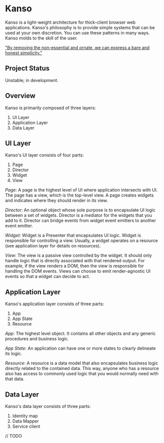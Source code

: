 Kanso
============================================================

Kanso is a light-weight architecture for thick-client
browser web applications. Kanso's philosophy is to
provide simple systems that can be used at your own 
discretion. You can use these patterns in many ways.
Kanso molds to the skill of the user.

["By removing the non-essential and ornate, we can express a bare and honest simplicity."](http://aentan.com/design/wabi-sabi-and-japanese-aesthetics/)


Project Status
------------------------------------------------------------

Unstable; in development.


Overview
------------------------------------------------------------

Kanso is primarily composed of three layers:

1. UI Layer
2. Application Layer
3. Data Layer


UI Layer
------------------------------------------------------------

Kanso's UI layer consists of four parts:

1. Page
2. Director
3. Widget
4. View

_Page_: A page is the highest level of UI where
application intersects with UI. The page has a view, which
is the top-level view. A page creates widgets and
indicates where they should render in its view.

_Director_: An optional object whose sole purpose is to
encapsulate UI logic between a set of widgets. Director
is a mediator for the widgets that you add to it. Director
can bridge events from widget event emitters to another
event emitter.

_Widget_: Widget is a Presenter that encapsulates UI logic.
Widget is responsible for controlling a view. Usually, a
widget operates on a resource (see application layer for
details on resources).

_View_: The view is a passive view controlled by
the widget. It should only handle logic that is directly
associated with that rendered output.
For example, if the view renders a DOM, then the
view is responsible for handling the DOM events. Views
can choose to emit render-agnostic UI events so that a
widget can decide to act.


Application Layer
------------------------------------------------------------

Kanso's application layer consists of three parts:

1. App
2. App State
3. Resource

_App_: The highest level object. It contains all other
objects and any generic procedures and business logic.

_App State_: An application can have one or more states
to clearly delineate its logic.

_Resource_: A resource is a data model that also
encapsulates business logic directly related to the
contained data. This way, anyone who has a resource
also has access to commonly used logic that you would
normally need with that data.


Data Layer
------------------------------------------------------------

Kanso's data layer consists of three parts:

1. Identity map
2. Data Mapper
3. Service client

// TODO
